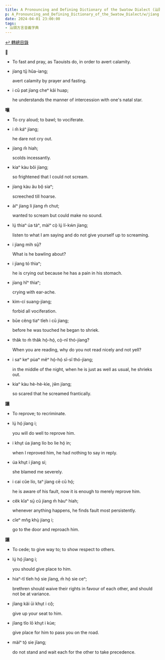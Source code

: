 ```yaml
---
title: A Pronouncing and Defining Dictionary of the Swatow Dialect (汕頭方言音義字典) / jíang
p: A_Pronouncing_and_Defining_Dictionary_of_the_Swatow_Dialect/w/jíang
date: 2024-04-01 23:00:00
tags: 
- 汕頭方言音義字典
---
```


[↩️ 轉總目錄](/A_Pronouncing_and_Defining_Dictionary_of_the_Swatow_Dialect)


**𧟄**
- To fast and pray, as Taouists do, in order to avert calamity.

- jíang tṳ̂ hŭa-iang;

  avert calamity by prayer and fasting.

- i cū pat jíang cheⁿ kâi huap;

  he understands the manner of intercession with one's natal star.

**嚷**
- To cry aloud; to bawl; to vociferate.

- i m̄ káⁿ jíang;

  he dare not cry out.

- jíang m̄ hiah;

  scolds incessantly.

- kiaⁿ kàu bŏi jíang;

  so frightened that I could not scream.

- jíang kàu âu bô̤ siaⁿ;

  screeched till hoarse.

- àiⁿ jíang li jíang m̄ chut;

  wanted to scream but could make no sound.

- lṳ́ thiaⁿ úa tàⁿ, màiⁿ cò̤ lṳ́ lí-kẃn jíang;

  listen to what I am saying and do not give yourself up to screaming.

- i jíang mih sṳ̄?

  What is he bawling about?

- i jíang tó thìaⁿ;

  he is crying out because he has a pain in his stomach.

- jíang hĭⁿ thìaⁿ;

  crying with ear-ache.

- kìm-cí suang-jíang;

  forbid all vociferation.

- būe cêng tiaⁿ tîeh i cū jíang;

  before he was touched he began to shriek.

- thâk to m̄ thâk hó̤-hó̤, cò̤-nî thó-jíang?

  When you are reading, why do you not read nicely and not yell?

- i saⁿ keⁿ pùaⁿ mêⁿ hó̤-hó̤ sĭ-sĭ thó-jíang;

  in the middle of the night, when he is just as well as usual, he shrieks out.

- kiaⁿ kàu hè-hè-kìe, jw̆n jíang;

  so scared that he screamed frantically.

**讓**
- To reprove; to recriminate.

- lṳ́ hó̤ jíang i;

  you will do well to reprove him.

- i khṳt úa jiang lío bo lie hó̤ in;

  when I reproved him, he had nothing to say in reply.

- úa khṳt i jíang sí;

  she blamed me severely.

- i cai cŭe lío, taⁿ jíang cē cū hó̤;

  he is aware of his fault, now it is enough to merely reprove him.

- cêk kĭaⁿ sṳ̄ cū jíang m̄ hàuⁿ hiah;

  whenever anything happens, he finds fault most persistently.

- cĭeⁿ mn̂g khṳ̀ jíang i;

  go to the door and reproach him.

**讓**
- To cede; to give way to; to show respect to others.

- lṳ́ hó̤ jĭang i;

  you should give place to him.

- hiaⁿ-tĭ tîeh hó̤ sie jĭang, m̄ hó̤ sie ceⁿ;

  brethren should waive their rights in favour of each other, and should not be at variance.

- jĭang kâi ūi khṳt i cŏ̤;

  give up your seat to him.

- jĭang tîo lō khṳt i kùe;

  give place for him to pass you on the road.

- màiⁿ tó̤ sie jĭang;

  do not stand and wait each for the other to take precedence.